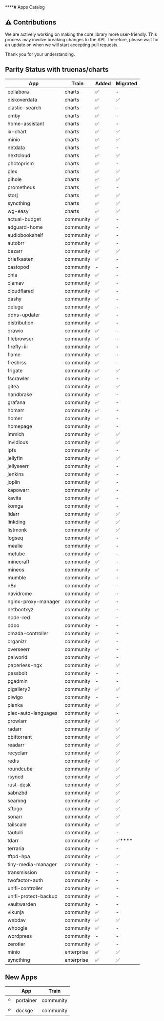\*\*\*\*# Apps Catalog

## ⚠️ **Contributions**

We are actively working on making the core library more user-friendly.
This process may involve breaking changes to the API.
Therefore, please wait for an update on when we will start accepting pull requests.

Thank you for your understanding.

## Parity Status with truenas/charts

| App                  | Train      | Added | Migrated   |
| -------------------- | ---------- | ----- | ---------- |
| collabora            | charts     | ✅    | -          |
| diskoverdata         | charts     | ✅    | ✅         |
| elastic-search       | charts     | ✅    | -          |
| emby                 | charts     | ✅    | -          |
| home-assistant       | charts     | ✅    | -          |
| ix-chart             | charts     | ✅    | ✅         |
| minio                | charts     | ✅    | ✅         |
| netdata              | charts     | ✅    | -          |
| nextcloud            | charts     | ✅    | ✅         |
| photoprism           | charts     | ✅    | -          |
| plex                 | charts     | ✅    | ✅         |
| pihole               | charts     | ✅    | ✅         |
| prometheus           | charts     | ✅    | -          |
| storj                | charts     | ✅    | ✅         |
| syncthing            | charts     | ✅    | ✅         |
| wg-easy              | charts     | ✅    | ✅         |
| actual-budget        | community  | ✅    | -          |
| adguard-home         | community  | ✅    | -          |
| audiobookshelf       | community  | ✅    | -          |
| autobrr              | community  | ✅    | -          |
| bazarr               | community  | ✅    | ✅         |
| briefkasten          | community  | ✅    | -          |
| castopod             | community  | -     | -          |
| chia                 | community  | ✅    | -          |
| clamav               | community  | ✅    | -          |
| cloudflared          | community  | ✅    | -          |
| dashy                | community  | ✅    | -          |
| deluge               | community  | ✅    | -          |
| ddns-updater         | community  | ✅    | -          |
| distribution         | community  | ✅    | -          |
| drawio               | community  | ✅    | -          |
| filebrowser          | community  | ✅    | -          |
| firefly-iii          | community  | ✅    | -          |
| flame                | community  | ✅    | -          |
| freshrss             | community  | ✅    | -          |
| frigate              | community  | ✅    | ✅         |
| fscrawler            | community  | ✅    | -          |
| gitea                | community  | ✅    | ✅         |
| handbrake            | community  | ✅    | -          |
| grafana              | community  | ✅    | -          |
| homarr               | community  | ✅    | -          |
| homer                | community  | ✅    | -          |
| homepage             | community  | ✅    | -          |
| immich               | community  | ✅    | ✅         |
| invidious            | community  | ✅    | ✅         |
| ipfs                 | community  | ✅    | -          |
| jellyfin             | community  | ✅    | ✅         |
| jellyseerr           | community  | ✅    | -          |
| jenkins              | community  | ✅    | -          |
| joplin               | community  | ✅    | -          |
| kapowarr             | community  | ✅    | -          |
| kavita               | community  | ✅    | -          |
| komga                | community  | ✅    | -          |
| lidarr               | community  | ✅    | ✅         |
| linkding             | community  | ✅    | ✅         |
| listmonk             | community  | ✅    | ✅         |
| logseq               | community  | ✅    | -          |
| mealie               | community  | ✅    | -          |
| metube               | community  | ✅    | -          |
| minecraft            | community  | ✅    | -          |
| mineos               | community  | ✅    | -          |
| mumble               | community  | ✅    | -          |
| n8n                  | community  | ✅    | -          |
| navidrome            | community  | ✅    | -          |
| nginx-proxy-manager  | community  | ✅    | -          |
| netbootxyz           | community  | ✅    | -          |
| node-red             | community  | ✅    | -          |
| odoo                 | community  | -     | -          |
| omada-controller     | community  | ✅    | -          |
| organizr             | community  | ✅    | -          |
| overseerr            | community  | ✅    | -          |
| palworld             | community  | ✅    | -          |
| paperless-ngx        | community  | ✅    | ✅         |
| passbolt             | community  | -     | -          |
| pgadmin              | community  | -     | -          |
| pigallery2           | community  | ✅    | ✅         |
| piwigo               | community  | -     | -          |
| planka               | community  | ✅    | ✅         |
| plex-auto-languages  | community  | ✅    | -          |
| prowlarr             | community  | ✅    | ✅         |
| radarr               | community  | ✅    | ✅         |
| qbittorrent          | community  | ✅    | ✅         |
| readarr              | community  | ✅    | ✅         |
| recyclarr            | community  | ✅    | ✅         |
| redis                | community  | ✅    | ✅         |
| roundcube            | community  | ✅    | ✅         |
| rsyncd               | community  | ✅    | ✅         |
| rust-desk            | community  | ✅    | ✅         |
| sabnzbd              | community  | ✅    | ✅         |
| searxng              | community  | ✅    | ✅         |
| sftpgo               | community  | ✅    | ✅         |
| sonarr               | community  | ✅    | ✅         |
| tailscale            | community  | ✅    | ✅         |
| tautulli             | community  | ✅    | -          |
| tdarr                | community  | ✅    | ✅\*\*\*\* |
| terraria             | community  | -     | -          |
| tftpd-hpa            | community  | ✅    | ✅         |
| tiny-media-manager   | community  | -     | -          |
| transmission         | community  | -     | -          |
| twofactor-auth       | community  | -     | -          |
| unifi-controller     | community  | ✅    | -          |
| unifi-protect-backup | community  | ✅    | -          |
| vaultwarden          | community  | -     | -          |
| vikunja              | community  | ✅    | -          |
| webdav               | community  | ✅    | ✅         |
| whoogle              | community  | ✅    | -          |
| wordpress            | community  | -     | -          |
| zerotier             | community  | ✅    | -          |
| minio                | enterprise | ✅    | ✅         |
| syncthing            | enterprise | ✅    | ✅         |

## New Apps

|     | App       | Train     |
| --- | --------- | --------- |
| ⭐  | portainer | community |
| ⭐  | dockge    | community |
